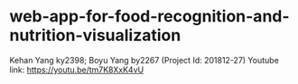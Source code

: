 # web-app-for-food-recognition-and-nutrition-visualization
Kehan Yang ky2398; Boyu Yang by2267 (Project Id: 201812-27)
Youtube link: https://youtu.be/tm7K8XxK4vU
